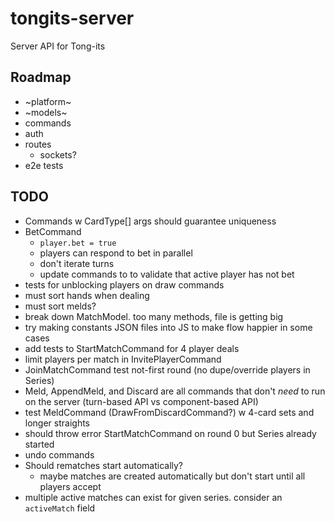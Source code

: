 # tongits-server
Server API for Tong-its

## Roadmap
- ~platform~
- ~models~
- commands
- auth
- routes
  - sockets?
- e2e tests

## TODO
- Commands w CardType[] args should guarantee uniqueness
- BetCommand
  - `player.bet = true`
  - players can respond to bet in parallel
  - don't iterate turns
  - update commands to to validate that active player has not bet
- tests for unblocking players on draw commands
- must sort hands when dealing
- must sort melds?
- break down MatchModel. too many methods, file is getting big
- try making constants JSON files into JS to make flow happier in some cases
- add tests to StartMatchCommand for 4 player deals
- limit players per match in InvitePlayerCommand
- JoinMatchCommand test not-first round (no dupe/override players in Series)
- Meld, AppendMeld, and Discard are all commands that don't _need_ to run on the server (turn-based API vs component-based API)
- test MeldCommand (DrawFromDiscardCommand?) w 4-card sets and longer straights
- should throw error StartMatchCommand on round 0 but Series already started
- undo commands
- Should rematches start automatically?
  - maybe matches are created automatically but don't start until all players accept
- multiple active matches can exist for given series. consider an `activeMatch` field
